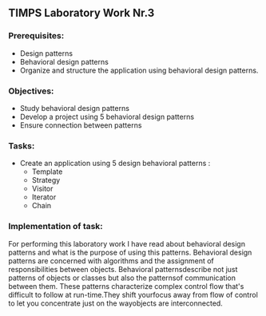 ## TIMPS Laboratory Work Nr.3


### Prerequisites:
  - Design patterns
  - Behavioral design patterns
  - Organize and structure the application using behavioral design patterns.

### Objectives:
  - Study behavioral design patterns
  - Develop a project using 5 behavioral design patterns
  - Ensure connection between patterns
 
 ### Tasks: 
 -  Create an application using 5 design behavioral patterns : 
    - Template
    - Strategy
    - Visitor
    - Iterator
    - Chain 
    
 ### Implementation of task: 
 For performing this laboratory work I have read about behavioral design patterns and what is the purpose of using this patterns. Behavioral design patterns are concerned with algorithms and the assignment of responsibilities between objects.  Behavioral patternsdescribe not just patterns of objects or classes but also the patternsof communication between them. These patterns characterize complex control flow that's difficult to follow at run-time.They shift yourfocus away from flow of control to let you concentrate just on
the wayobjects are interconnected.
